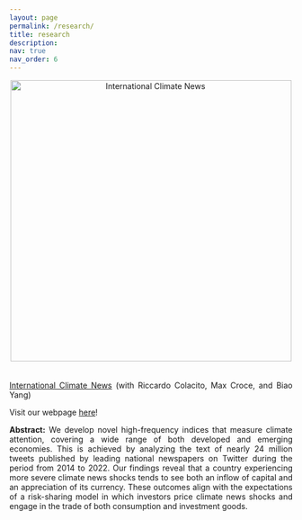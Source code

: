 ```yaml
---
layout: page
permalink: /research/
title: research
description: 
nav: true
nav_order: 6
---
```


<html lang="en">
<head>
<meta charset="UTF-8">
<meta name="viewport" content="width=device-width, initial-scale=1.0">
<title>Research</title>
<style>
    .container {
        display: flex;
        flex-direction: column;
        align-items: center;
        text-align: center;
    }
    img {
        max-width: 100%;
        height: auto;
        margin-bottom: 20px; /* Add margin to create space between image and text */
    }
    .text-column {
        text-align: justify;
        max-width: 600px; /* Limit the width of text to improve readability */
    }
</style>
</head>
<body>

<div class="container">
    <img src="https://majoarteaga.github.io/assets/img/cai_fig.png" alt="International Climate News" style="width: 500px;"> <!-- Adjust width -->
    <div class="text-column">
        <p><a href="https://papers.ssrn.com/sol3/papers.cfm?abstract_id=4713016">International Climate News</a> (with Riccardo Colacito, Max Croce, and Biao Yang)</p>
        <p>Visit our webpage <a href="https://sites.google.com/view/internationalclimatenews/home">here</a>!</p>
        <p><strong>Abstract:</strong> We develop novel high-frequency indices that measure climate attention, covering a wide range of both developed and emerging economies. This is achieved by analyzing the text of nearly 24 million tweets published by leading national newspapers on Twitter during the period from 2014 to 2022. Our findings reveal that a country experiencing more severe climate news shocks tends to see both an inflow of capital and an appreciation of its currency. These outcomes align with the expectations of a risk-sharing model in which investors price climate news shocks and engage in the trade of both consumption and investment goods.</p>
    </div>
</div>

</body>
</html>
